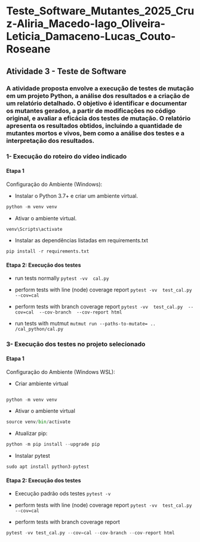 # Teste_Software_Mutantes_2025_Cruz-Aliria_Macedo-Iago_Oliveira-Leticia_Damaceno-Lucas_Couto-Roseane

## Atividade 3 - Teste de Software 

### A atividade proposta envolve a execução de testes de mutação em um projeto Python, a análise dos resultados e a criação de um relatório detalhado. O objetivo é identificar e documentar os mutantes gerados, a partir de modificações no código original, e avaliar a eficácia dos testes de mutação. O relatório apresenta os resultados obtidos, incluindo a quantidade de mutantes mortos e vivos, bem como a análise dos testes e a interpretação dos resultados. 

### 1- Execução do roteiro do vídeo indicado
#### Etapa 1
Configuração do Ambiente (Windows):
- Instalar o Python 3.7+ e criar um ambiente virtual.

```python
python -m venv venv
``` 
- Ativar o ambiente virtual.

```python
venv\Scripts\activate
```

- Instalar as dependências listadas em requirements.txt

```python
pip install -r requirements.txt
```

#### Etapa 2: Execução dos testes

- run tests normally
``` pytest -vv  cal.py ```

- perform tests with line (node) coverage report
``` pytest -vv  test_cal.py  --cov=cal ``` 

- perform tests with branch coverage report
``` pytest -vv  test_cal.py  --cov=cal  --cov-branch  --cov-report html ```

- run tests with mutmut
``` mutmut run --paths-to-mutate= .. /cal_python/cal.py ```

### 3- Execução dos testes no projeto selecionado

#### Etapa 1
Configuração do Ambiente (Windows WSL):

- Criar ambiente virtual
``` cd django-ecomerce 
```

```python
python -m venv venv
```

- Ativar o ambiente virtual
```python
source venv/bin/activate
```

- Atualizar pip:
```python
python -m pip install --upgrade pip
``` 

- Instalar pytest
```python
sudo apt install python3-pytest
```

#### Etapa 2: Execução dos testes

- Execução padrão ods testes
``` pytest -v ```

- perform tests with line (node) coverage report
``` pytest -vv  test_cal.py  --cov=cal ``` 

- perform tests with branch coverage report
``` python
pytest -vv test_cal.py --cov=cal --cov-branch --cov-report html
```

